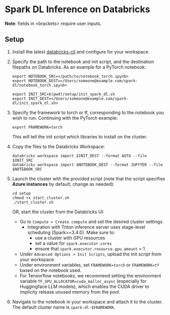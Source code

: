 # Spark DL Inference on Databricks

**Note**: fields in \<brackets\> require user inputs.

## Setup

1. Install the latest [databricks-cli](https://docs.databricks.com/en/dev-tools/cli/tutorial.html) and configure for your workspace.

2. Specify the path to the notebook and init script, and the destination filepaths on Databricks.
    As an example for a PyTorch notebook:
    ```shell
    export NOTEBOOK_SRC=</path/to/notebook_torch.ipynb>
    export NOTEBOOK_DEST=</Users/someone@example.com/spark-dl/notebook_torch.ipynb>

    export INIT_SRC=$(pwd)/setup/init_spark_dl.sh
    export INIT_DEST=</Users/someone@example.com/spark-dl/init_spark_dl.sh>
    ```
3. Specify the framework to torch or tf, corresponding to the notebook you wish to run. Continuing with the PyTorch example:
    ```shell
    export FRAMEWORK=torch
    ```
    This will tell the init script which libraries to install on the cluster.

4. Copy the files to the Databricks Workspace:
    ```shell
    databricks workspace import $INIT_DEST --format AUTO --file $INIT_SRC
    databricks workspace import $NOTEBOOK_DEST --format JUPYTER --file $NOTEBOOK_SRC
    ```

5. Launch the cluster with the provided script (note that the script specifies **Azure instances** by default; change as needed):
    ```shell
    cd setup
    chmod +x start_cluster.sh
    ./start_cluster.sh
    ```

    OR, start the cluster from the Databricks UI:  

    - Go to `Compute > Create compute` and set the desired cluster settings.
        - Integration with Triton inference server uses stage-level scheduling (Spark>=3.4.0). Make sure to:
            - use a cluster with GPU resources
            - set a value for `spark.executor.cores`
            - ensure that `spark.executor.resource.gpu.amount` = 1
    - Under `Advanced Options > Init Scripts`, upload the init script from your workspace.
    - Under environment variables, set `FRAMEWORK=torch` or `FRAMEWORK=tf` based on the notebook used.
    - For Tensorflow notebooks, we recommend setting the environment variable `TF_GPU_ALLOCATOR=cuda_malloc_async` (especially for Huggingface LLM models), which enables the CUDA driver to implicity release unused memory from the pool. 

6. Navigate to the notebook in your workspace and attach it to the cluster. The default cluster name is `spark-dl-$FRAMEWORK`.  